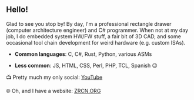 ## Hello!

Glad to see you stop by! By day, I'm a professional rectangle drawer (computer architecture engineer) and C# programmer. When not at my day job, I do embedded system HW/FW stuff, a fair bit of 3D CAD, and some occasional tool chain development for weird hardware (e.g. custom ISAs).

- **Common languages**: C, C#, Rust, Python, various ASMs

- **Less common**: JS, HTML, CSS, Perl, PHP, TCL, Spanish 😉

📺 Pretty much my only social: [YouTube](https://www.youtube.com/@electronicstinkerer5429)

🌐 Oh, and I have a website: [ZRCN.ORG](https://zrcn.org)

<!--
**ElectronicsTinkerer/ElectronicsTinkerer** is a ✨ _special_ ✨ repository because its `README.md` (this file) appears on your GitHub profile.

Here are some ideas to get you started:

- 🔭 I’m currently working on ...
- 🌱 I’m currently learning ...
- 👯 I’m looking to collaborate on ...
- 🤔 I’m looking for help with ...
- 💬 Ask me about ...
- 📫 How to reach me: ...
- 😄 Pronouns: ...
- ⚡ Fun fact: ...
-->
